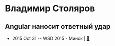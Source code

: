 # Владимир Столяров

## Angular наносит ответный удар
- 2015 Oct 31 -- WSD 2015 - Минск  | [:notebook:](http://slides.com/vladferix/deck)  
